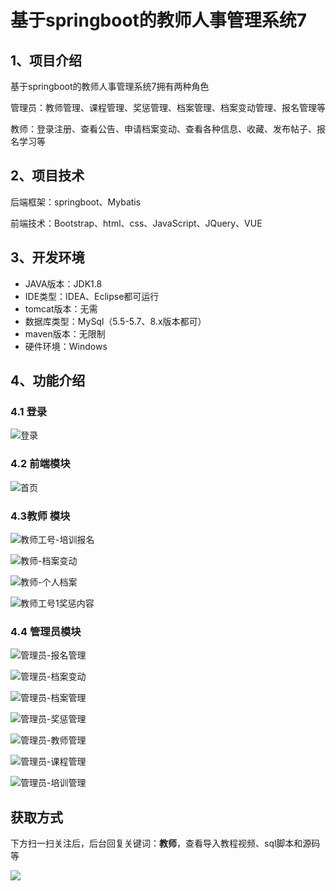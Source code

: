 # 基于springboot的教师人事管理系统7



## 1、项目介绍

基于springboot的教师人事管理系统7拥有两种角色

管理员：教师管理、课程管理、奖惩管理、档案管理、档案变动管理、报名管理等

教师：登录注册、查看公告、申请档案变动、查看各种信息、收藏、发布帖子、报名学习等


## 2、项目技术

后端框架：springboot、Mybatis

前端技术：Bootstrap、html、css、JavaScript、JQuery、VUE

## 3、开发环境

- JAVA版本：JDK1.8
- IDE类型：IDEA、Eclipse都可运行
- tomcat版本：无需
- 数据库类型：MySql（5.5-5.7、8.x版本都可） 
- maven版本：无限制
- 硬件环境：Windows




## 4、功能介绍

### 4.1 登录

![登录](https://www.codeshop.fun/Typora-Images/202311152204531.jpg)


### 4.2 前端模块

![首页](https://www.codeshop.fun/Typora-Images/202311152204431.jpg)


### 4.3教师 模块

![教师工号-培训报名](https://www.codeshop.fun/Typora-Images/202311152204279.jpg)

![教师-档案变动](https://www.codeshop.fun/Typora-Images/202311152204287.jpg)

![教师-个人档案](https://www.codeshop.fun/Typora-Images/202311152204299.jpg)

![教师工号1奖惩内容](https://www.codeshop.fun/Typora-Images/202311152204309.jpg)


### 4.4 管理员模块

![管理员-报名管理](https://www.codeshop.fun/Typora-Images/202311152204900.jpg)

![管理员-档案变动](https://www.codeshop.fun/Typora-Images/202311152204935.jpg)

![管理员-档案管理](https://www.codeshop.fun/Typora-Images/202311152204921.jpg)

![管理员-奖惩管理](https://www.codeshop.fun/Typora-Images/202311152204951.jpg)

![管理员-教师管理](https://www.codeshop.fun/Typora-Images/202311152204963.jpg)

![管理员-课程管理](https://www.codeshop.fun/Typora-Images/202311152204978.jpg)

![管理员-培训管理](https://www.codeshop.fun/Typora-Images/202311152204042.jpg)


## 获取方式

下方扫一扫关注后，后台回复关键词：**教师**，查看导入教程视频、sql脚本和源码等

 ![](https://www.codeshop.fun/Typora-Images/202205281253739.png)
